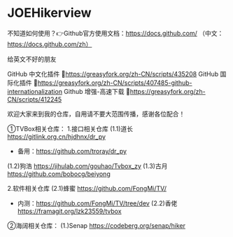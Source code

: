# JOEHikerview
不知道如何使用？👉Github官方使用文档：https://docs.github.com/ （中文：https://docs.github.com/zh）

给英文不好的朋友

GitHub 中文化插件 🔰https://greasyfork.org/zh-CN/scripts/435208
GitHub 国际化插件 🔰https://greasyfork.org/zh-CN/scripts/407485-github-internationalization
Github 增强-高速下载 🔰https://greasyfork.org/zh-CN/scripts/412245

欢迎大家来到我的仓库，自用请不要大范围传播，感谢各位配合！

①TVBox相关仓库：
1.接口相关仓库
(1.1)道长
https://gitlink.org.cn/hjdhnx/dr_py
- 备用：https://github.com/troray/dr_py

(1.2)狗浩
https://jihulab.com/gouhao/Tvbox_zy
(1.3)古月
https://github.com/bobocg/beiyong

2.软件相关仓库
(2.1)蜂蜜
https://github.com/FongMi/TV/
- 内测：https://github.com/FongMi/TV/tree/dev
(2.2)香佬
https://framagit.org/lzk23559/tvbox

②海阔相关仓库：
(1.)Senap
https://codeberg.org/senap/hiker
